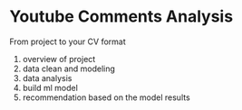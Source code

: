 # Youtube Comments Analysis

From project to your CV format 
1. overview of project 
2. data clean and modeling 
3. data analysis 
4. build ml model
5. recommendation based on the model results